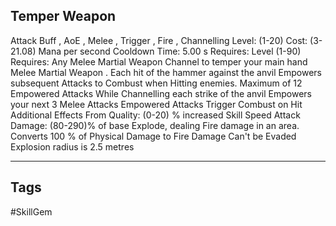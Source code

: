 ## Temper Weapon
Attack
Buff , AoE , Melee , Trigger , Fire , Channelling
Level: (1-20)
Cost: (3-21.08) Mana per second
Cooldown Time: 5.00 s
Requires: Level (1-90)
Requires: Any Melee Martial Weapon
Channel to temper your main hand Melee Martial Weapon . Each hit of the hammer against the anvil Empowers subsequent Attacks to Combust when Hitting enemies.
Maximum of 12 Empowered Attacks
While Channelling each strike of the anvil Empowers your next 3 Melee Attacks Empowered Attacks Trigger Combust on Hit
Additional Effects From Quality:
(0-20) % increased Skill Speed
Attack Damage: (80-290)% of base
Explode, dealing Fire damage in an area.
Converts 100 % of Physical Damage to Fire Damage
Can't be Evaded
Explosion radius is 2.5 metres

---
## Tags
#SkillGem

